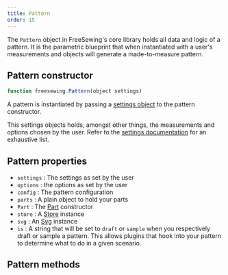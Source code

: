 ```yaml
---
title: Pattern
order: 15
---
```


The `Pattern` object in FreeSewing's core library holds all data and logic of a pattern. 
It is the parametric blueprint that when instantiated with a user's measurements and
objects will generate a made-to-measure pattern.

## Pattern constructor

```js
function freesewing.Pattern(object settings) 
```

A pattern is instantiated by passing a [settings object](/reference/api/settings/) to the pattern constructor.

This settings objects holds, amongst other things, the measurements and options chosen by the user.
Refer to the [settings documentation](/reference/api/settings/) for an exhaustive list.


## Pattern properties

 - `settings` : The settings as set by the user
 - `options` : the options as set by the user
 - `config` : The pattern configuration
 - `parts` : A plain object to hold your parts
 - `Part` : The [Part](/reference/api/part) constructor
 - `store` : A [Store](/reference/api/store) instance
 - `svg` : An [Svg](/reference/api/svg) instance
 - `is` : A string that will be set to `draft` or `sample` when you respectively draft or sample a pattern. This allows plugins that hook into your pattern to determine what to do in a given scenario.

## Pattern methods

<ReadMore list />
